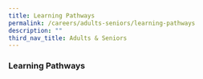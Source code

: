 ```yaml
---
title: Learning Pathways
permalink: /careers/adults-seniors/learning-pathways
description: ""
third_nav_title: Adults & Seniors
---
```

### **Learning Pathways**